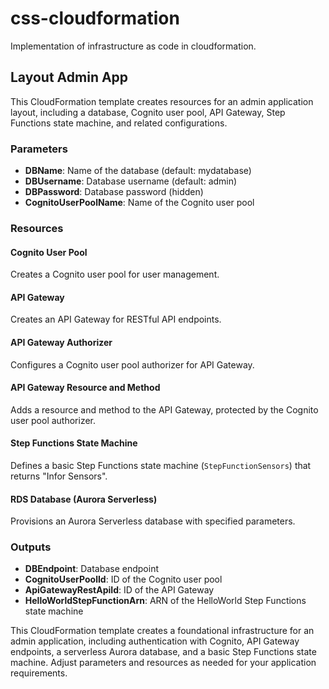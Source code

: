 # css-cloudformation
Implementation of infrastructure as code in cloudformation.

## Layout Admin App

This CloudFormation template creates resources for an admin application layout, including a database, Cognito user pool, API Gateway, Step Functions state machine, and related configurations.

### Parameters

- **DBName**: Name of the database (default: mydatabase)
- **DBUsername**: Database username (default: admin)
- **DBPassword**: Database password (hidden)
- **CognitoUserPoolName**: Name of the Cognito user pool

### Resources

#### Cognito User Pool

Creates a Cognito user pool for user management.

#### API Gateway

Creates an API Gateway for RESTful API endpoints.

#### API Gateway Authorizer

Configures a Cognito user pool authorizer for API Gateway.

#### API Gateway Resource and Method

Adds a resource and method to the API Gateway, protected by the Cognito user pool authorizer.

#### Step Functions State Machine

Defines a basic Step Functions state machine (`StepFunctionSensors`) that returns "Infor Sensors".

#### RDS Database (Aurora Serverless)

Provisions an Aurora Serverless database with specified parameters.

### Outputs

- **DBEndpoint**: Database endpoint
- **CognitoUserPoolId**: ID of the Cognito user pool
- **ApiGatewayRestApiId**: ID of the API Gateway
- **HelloWorldStepFunctionArn**: ARN of the HelloWorld Step Functions state machine

This CloudFormation template creates a foundational infrastructure for an admin application, including authentication with Cognito, API Gateway endpoints, a serverless Aurora database, and a basic Step Functions state machine. Adjust parameters and resources as needed for your application requirements.


